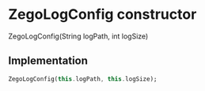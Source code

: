 


# ZegoLogConfig constructor







ZegoLogConfig(String logPath, int logSize)





## Implementation

```dart
ZegoLogConfig(this.logPath, this.logSize);
```







